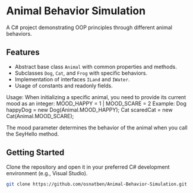 # Animal Behavior Simulation

A C# project demonstrating OOP principles through different animal behaviors.

## Features

- Abstract base class `Animal` with common properties and methods.
- Subclasses `Dog`, `Cat`, and `Frog` with specific behaviors.
- Implementation of interfaces `ILand` and `IWater`.
- Usage of constants and readonly fields.

Usage: When initializing a specific animal, you need to provide its current mood as an integer:
MOOD_HAPPY = 1 | MOOD_SCARE = 2
Example:
Dog happyDog = new Dog(Animal.MOOD_HAPPY);
Cat scaredCat = new Cat(Animal.MOOD_SCARE);

The mood parameter determines the behavior of the animal when you call the SeyHello method.

## Getting Started

Clone the repository and open it in your preferred C# development environment (e.g., Visual Studio).

```sh
git clone https://github.com/osnatben/Animal-Behavior-Simulation.git



